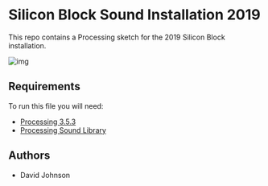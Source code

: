 # Silicon Block Sound Installation 2019

This repo contains a Processing sketch for the 2019 Silicon Block installation.

![img](https://i.imgur.com/KK7aJ8y.jpg)

## Requirements

To run this file you will need:
- [Processing 3.5.3](https://processing.org/download/)
- [Processing Sound Library](https://processing.org/reference/libraries/sound/index.html)

## Authors
- David Johnson